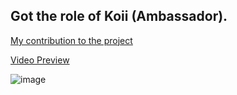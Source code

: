 ## Got the role of Koii (Ambassador).
[My contribution to the project](https://youtu.be/J3biIJrXkLo)

[Video Preview](https://youtu.be/YjJsQWa_j3c)

![image](https://user-images.githubusercontent.com/79307419/188294411-70ebeb8d-1446-46dc-8b70-8d601d4e775f.png)

